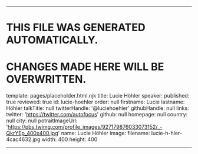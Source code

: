 ----

# THIS FILE WAS GENERATED AUTOMATICALLY.
# CHANGES MADE HERE WILL BE OVERWRITTEN.

template: pages/placeholder.html.njk
title: Lucie Höhler
speaker:
  published: true
  reviewed: true
  id: lucie-hoehler
  order: null
  firstname: Lucie
  lastname: Höhler
  talkTitle: null
  twitterHandle: '@luciehoehler'
  githubHandle: null
  links:
    twitter: 'https://twitter.com/autofocus'
    github: null
    homepage: null
  country: null
  city: null
  potraitImageUrl: 'https://pbs.twimg.com/profile_images/927179876033073152/_-QkrYEp_400x400.jpg'
  name: Lucie Höhler
  image:
    filename: lucie-h-hler-4cac4632.jpg
    width: 400
    height: 400

----

 